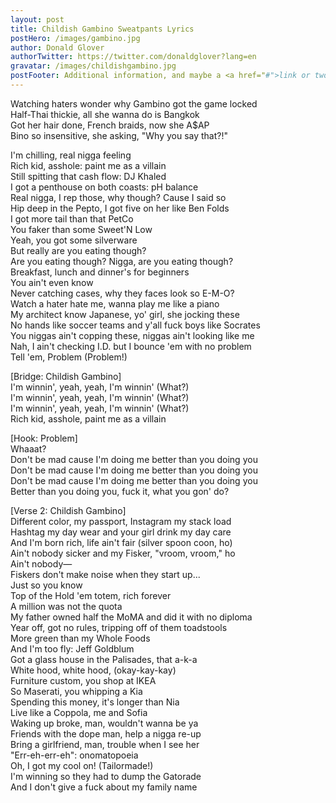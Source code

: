 ```yaml
---
layout: post
title: Childish Gambino Sweatpants Lyrics
postHero: /images/gambino.jpg
author: Donald Glover
authorTwitter: https://twitter.com/donaldglover?lang=en
gravatar: /images/childishgambino.jpg
postFooter: Additional information, and maybe a <a href="#">link or two</a>
---
```



Watching haters wonder why Gambino got the game locked <br>
Half-Thai thickie, all she wanna do is Bangkok <br>
Got her hair done, French braids, now she A$AP<br>
Bino so insensitive, she asking, "Why you say that?!"<br>

I'm chilling, real nigga feeling<br>
Rich kid, asshole: paint me as a villain<br>
Still spitting that cash flow: DJ Khaled<br>
I got a penthouse on both coasts: pH balance<br>
Real nigga, I rep those, why though? Cause I said so<br>
Hip deep in the Pepto, I got five on her like Ben Folds<br>
I got more tail than that PetCo<br>
You faker than some Sweet'N Low<br>
Yeah, you got some silverware<br>
But really are you eating though?<br>
Are you eating though? Nigga, are you eating though?<br>
Breakfast, lunch and dinner's for beginners<br>
You ain't even know<br>
Never catching cases, why they faces look so E-M-O?<br>
Watch a hater hate me, wanna play me like a piano<br>
My architect know Japanese, yo' girl, she jocking these<br>
No hands like soccer teams and y'all fuck boys like Socrates<br>
You niggas ain't copping these, niggas ain't looking like me<br>
Nah, I ain't checking I.D. but I bounce 'em with no problem<br>
Tell 'em, Problem (Problem!)<br>


[Bridge: Childish Gambino]<br>
I'm winnin', yeah, yeah, I'm winnin' (What?)<br>
I'm winnin', yeah, yeah, I'm winnin' (What?)<br>
I'm winnin', yeah, yeah, I'm winnin' (What?)<br>
Rich kid, asshole, paint me as a villain<br>

[Hook: Problem]<br>
Whaaat?<br>
Don't be mad cause I'm doing me better than you doing you<br>
Don't be mad cause I'm doing me better than you doing you<br>
Don't be mad cause I'm doing me better than you doing you<br>
Better than you doing you, fuck it, what you gon' do?<br>

[Verse 2: Childish Gambino]<br>
Different color, my passport, Instagram my stack load<br>
Hashtag my day wear and your girl drink my day care<br>
And I'm born rich, life ain't fair (silver spoon coon, ho)<br>
Ain't nobody sicker and my Fisker, "vroom, vroom," ho<br>
Ain't nobody—<br>
Fiskers don't make noise when they start up...<br>
Just so you know<br>
Top of the Hold 'em totem, rich forever<br>
A million was not the quota<br>
My father owned half the MoMA and did it with no diploma<br>
Year off, got no rules, tripping off of them toadstools<br>
More green than my Whole Foods<br>
And I'm too fly: Jeff Goldblum<br>
Got a glass house in the Palisades, that a-k-a<br>
White hood, white hood, (okay-kay-kay)<br>
Furniture custom, you shop at IKEA<br>
So Maserati, you whipping a Kia<br>
Spending this money, it's longer than Nia<br>
Live like a Coppola, me and Sofia<br>
Waking up broke, man, wouldn't wanna be ya<br>
Friends with the dope man, help a nigga re-up<br>
Bring a girlfriend, man, trouble when I see her<br>
"Err-eh-err-eh": onomatopoeia<br>
Oh, I got my cool on! (Tailormade!)<br>
I'm winning so they had to dump the Gatorade<br>
And I don't give a fuck about my family name<br>
